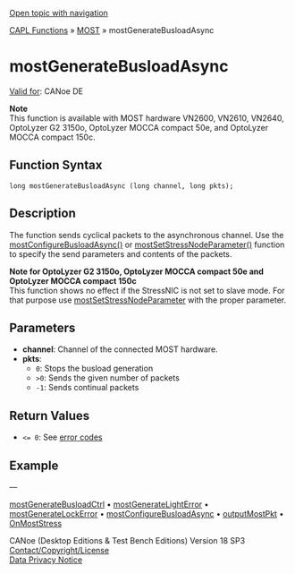 [Open topic with navigation](../../../../../CANoeDEFamily.htm#Topics/CAPLFunctions/MOST/Functions/CAPLfunctionMOSTGenerateBusloadAsync.md)

[CAPL Functions](../../CAPLfunctions.md) » [MOST](../CAPLfunctionsMOSTOverview.md) » mostGenerateBusloadAsync

# mostGenerateBusloadAsync

[Valid for](../../../Shared/FeatureAvailability.md): CANoe DE

**Note**  
This function is available with MOST hardware VN2600, VN2610, VN2640, OptoLyzer G2 3150o, OptoLyzer MOCCA compact 50e, and OptoLyzer MOCCA compact 150c.

## Function Syntax

`long mostGenerateBusloadAsync (long channel, long pkts);`

## Description

The function sends cyclical packets to the asynchronous channel. Use the [mostConfigureBusloadAsync()](CAPLfunctionMOSTConfigureBusloadAsync.md) or [mostSetStressNodeParameter()](CAPLfunctionMOSTSetGetStressNodeParameter.md) function to specify the send parameters and contents of the packets.

**Note for OptoLyzer G2 3150o, OptoLyzer MOCCA compact 50e and OptoLyzer MOCCA compact 150c**  
This function shows no effect if the StressNIC is not set to slave mode. For that purpose use [mostSetStressNodeParameter](CAPLfunctionMOSTSetGetStressNodeParameter.md) with the proper parameter.

## Parameters

- **channel**: Channel of the connected MOST hardware.
- **pkts**:
  - `0`: Stops the busload generation
  - `>0`: Sends the given number of packets
  - `-1`: Sends continual packets

## Return Values

- `<= 0`: See [error codes](../CAPLfunctionsMOSTErrorCodes.md)

## Example

—

[mostGenerateBusloadCtrl](CAPLfunctionMOSTGenerateBusloadCtrl.md) • [mostGenerateLightError](CAPLfunctionMOSTGenerateLightError.md) • [mostGenerateLockError](CAPLfunctionMOSTGenerateLockError.md) • [mostConfigureBusloadAsync](CAPLfunctionMOSTConfigureBusloadAsync.md) • [outputMostPkt](CAPLfunctionMOSTOutputMostPkt.md) • [OnMostStress](../EventProcedures/CAPLfunctionOnMOSTStress.md)

CANoe (Desktop Editions & Test Bench Editions) Version 18 SP3  
[Contact/Copyright/License](../../../Shared/ContactCopyrightLicense.md)  
[Data Privacy Notice](https://www.vector.com/int/en/company/get-info/privacy-policy/)
